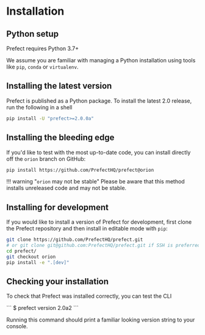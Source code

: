 # Installation

## Python setup

Prefect requires Python 3.7+

We assume you are familiar with managing a Python installation using tools like `pip`, `conda` or `virtualenv`.

## Installing the latest version

Prefect is published as a Python package. To install the latest 2.0 release, run the following in a shell

```bash
pip install -U "prefect>=2.0.0a"
```

## Installing the bleeding edge

If you'd like to test with the most up-to-date code, you can install directly off the `orion` branch on GitHub:

```bash
pip install https://github.com/PrefectHQ/prefect@orion
```

!!! warning "`orion` may not be stable"
    Please be aware that this method installs unreleased code and may not be stable.

## Installing for development

If you would like to install a version of Prefect for development, first clone the Prefect repository
and then install in editable mode with `pip`:

```bash
git clone https://github.com/PrefectHQ/prefect.git 
# or git clone git@github.com:PrefectHQ/prefect.git if SSH is preferred
cd prefect/
git checkout orion
pip install -e ".[dev]"
```

## Checking your installation

To check that Prefect was installed correctly, you can test the CLI

<div class="termy">
```
$ prefect version
2.0a2
```
</div>

Running this command should print a familiar looking version string to your console.
